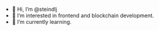 - 👋 Hi, I’m @steindlj
- 👀 I’m interested in frontend and blockchain development.
- 🌱 I’m currently learning.

<!---
steindlj/steindlj is a ✨ special ✨ repository because its `README.md` (this file) appears on your GitHub profile.
You can click the Preview link to take a look at your changes.
--->
